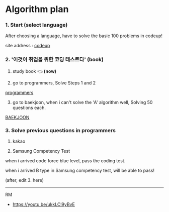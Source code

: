 # Algorithm plan

### 1. Start (select language)

After choosing a language, have to solve the basic 100 problems in codeup! 	

site address : [codeup](https://codeup.kr/problemsetsol.php?psid=33)



### 2. '이것이 취업을 위한 코딩 테스트다' (book)

1) study book 👈 **(now)**

2) go to programmers, Solve Steps 1 and 2

[programmers](https://programmers.co.kr/learn/challenges)

3) go to baekjoon, when i can't solve the 'A' algorithm well, Solving 50 questions each.

[BAEKJOON](https://www.acmicpc.net/problem/tags)



### 3. Solve previous questions in programmers

1) kakao

2) Samsung Competency Test

when i arrived code force blue level, pass the coding test.

when i arrived B type in Samsung competency test, will be able to pass! 

(after, edit 3. here)





****

RM

* https://youtu.be/ukkLCl9yBvE

